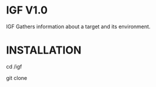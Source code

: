# IGF V1.0

IGF Gathers information about a target and its environment.

# INSTALLATION

cd /igf

git clone 
